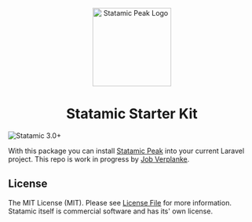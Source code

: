 <p align="center">
  <img src="https://cdn.studio1902.nl/assets/statamic-peak/statamic-peak-logo.png?v=2" width="160" alt="Statamic Peak Logo" />
</p>
<h1 align="center">
  Statamic Starter Kit
</h1>

![Statamic 3.0+](https://img.shields.io/badge/Statamic-3.0+-FF269E?style=for-the-badge&link=https://statamic.com)

With this package you can install [Statamic Peak](https://github.com/studio1902/statamic-peak) into your current Laravel project. This repo is work in progress by [Job Verplanke](https://github.com/jobverplanke).

## License
<span id="license"></span>

The MIT License (MIT). Please see [License File](LICENSE.md) for more information. Statamic itself is commercial software and has its' own license.

